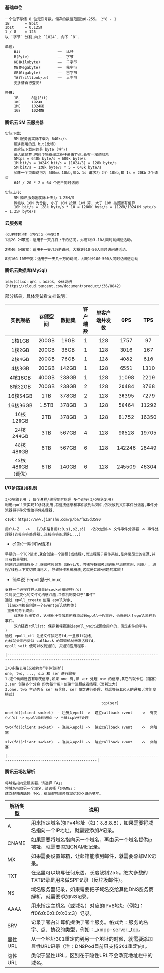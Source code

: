 #### 基础单位
    一个位节存储 8 位无符号数，储存的数值范围为0-255。 2^8 - 1
    1B       = 8bit
    1bit     = 0.125B
    1 / 8    = 125
    以 `字节` 分割,向上 `1024`, 向下 `8`.
    
    单位:
        Bit                 ——  比特
        B(Byte)             ——  字节
        KB(Kilobyte)        ——  千字节
        MB(Megabyte)        ——  兆字节
        GB(Gigabyte)        ——  吉字节
        TB(Trillionbyte)    ——  太字节
        更多请自行查阅!
        
    换算:
        1B      8位(Bit)
        1KB     1024B 
        1MB     1024KB 
        1GB     1024MB
#### 腾讯云 5M 云服务器
    实际下载:    
        5M 服务器实际下载为 640kb/s
        服务商用的是 bit(比特)
        而实际下载用的是 byte (字节)
        最大值预算,网络传输要经过各种路由节点,会有一定的损失
        5Mbps = 640k byte/s ≈ 600k byte/s
        1M bit/s = 1024K bit/s = (1024/8) = 128k byte/s
        5M bit/s = 128k byte/s * 5 = 640k byte/s
        如果一个页面访问为 500ms 10kb,那么 1s 请求为 2个 10kb,即 1s = 20Kb 2个请求
        640 / 20 * 2 = 64 个用户同时访问  
    
    实际上传:
        5M 腾讯服务器实际上传为 1.25M/S
        腾讯以 10M 为分割, 小于 10M 按照 10M 算, 大于 10M 按照原有值算
        10M bit/s = 128k byte/s * 10 = 1280K byte/s = (1280/1024)M byte/s = 1.25M byte/s

#### 云服务器
    (CUP核数)核 (内存)G (带宽)M
    1核2G 2M带宽：适用于一天几百上千的访问，大概1秒3-10人同时访问进活动。
    
    2核4G 5M带宽：适用于一天几万的访问，大概1秒10-50人同时访问进活动。
    
    8核16G 10M带宽：适用于一天几十万的访问，大概1秒100-500人同时访问进活动

#### 腾讯云数据库(MySql)
    16核(C)64G：QPS ≈ 36395，文档说明(https://cloud.tencent.com/document/product/236/8842)

部分结果，具体测试看文档说明：

| 实例规格 |	存储空间 |  数据集 |   客户端数 |	单客户端并发数 |	QPS |	TPS |
| :---:  | :---:   | :---:   | :---:   | :---:   | :---:   | :---:   |
| 1核1GB |	200GB |	19GB |	1 |	128 |	1757 |	97 |
| 1核2GB |	200GB |	38GB |	1 |	128 |	3016 |	167 |
| 2核4GB |	200GB |	76GB |	1 |	128 |	4082 |	816 |
| 4核8GB |	200GB |	142GB |	1 |	128 |	6551 |	1310 |
| 4核16GB |	400GB |	238GB |	1 |	128 |	11098 |	2219 |
| 8核32GB |	700GB |	238GB |	2 |	128 |	20484 |	3768 |
| 16核64GB |	1TB |	378GB |	2 |	128 |	36395 |	7279 |
| 16核96GB |	1.5TB |	378GB |	3 |	128 |	56464 |	11292 |
| 16核128GB |	2TB |	378GB |	3 |	128 |	81752 |	16350 |
| 24核244GB |	3TB |	567GB |	4 |	128 |	98528 |	19705 |
| 48核488GB |	6TB |	567GB |	6 |	128 |	142246 |	28449 |
| 48核488GB（调优）|	6TB |	140GB |	6 |	128 |	245509 |	46304 |

#### I/O多路复用机制
    I/O多路复用 : 每个进程/线程同时处理 多个连接(I/O多路复用)
    利用epoll来实现IO多路复用,将连接信息和事件放到队列中,依次放到文件事件分派器,事件分派器将事件分发给事件处理器.
    
    c10k：https://www.jianshu.com/p/ba7fa25d3590
    
    用户A-Z   ->   I/O多路复用(s0,s1,s2,s3)  -依次放到-> 文件事件分派器 -> 事件处理器(连接应答处理器1,连接应答处理器1...)

* c10k(一瞬间1w请求)
~~~
早期的一个TCP请求,就会创建一个进程(或线程),而进程属于操作系统,是非常昂贵的资源,并且有数量限制.
创建的进程线程多了,数据拷贝频繁（缓存I/O、内核将数据拷贝到用户进程空间、阻塞）, 进程/线程上下文切换消耗大, 导致操作系统崩溃,这就是C10K问题的本质！
~~~  
  
* 简单说下epoll(基于Linux)
~~~
支持一个进程打开大数目的socket描述符(fd)
只对发生变化的文件句柄感兴趣,工作机制类似于"事件"
通过 epoll_create 创建 epoll对象,
 linux内核会创建一个eventpoll结构体(
 重要的两个成员:
    红黑树的根节点: 这棵树中存储着所有添加到epoll中的事件，也就是这个epoll监控的事件。
    双向链表rdllist: 保存着将要通过epoll_wait返回给用户的、满足条件的事件。  
)
通过 epoll_ctl 注册文件描述符fd,一旦该fd就绪,
内核就会采用类似 callback 的回调机制来激活该fd, 
epoll_wait 便可以收到通知, 并通知应用程序.

|----------------------------------------------------------------------------------------------------------------

I/O多路复用(又被称为“事件驱动”)
one, two, ..., six 和 ser 进行聊天
1.逐个询问是否有聊天信息,如果 one 有,那 ser 处理 one 的信息,其它的就卡住.(阻塞)
2.ser 创建多个分身,即为每个用户创建个进程或者线程.(消耗过大)
3.one, two 主动告诉 ser 有信息, ser 依次进行处理, 然后等待其它人的通知.(非阻塞模式)

                                            tcp(ser)

one(fd)(client socket)  - 注册入epoll ->  建立callback event    ->  有变化(fd) -> epoll收到通知 -> 告诉tcp进行处理

two(fd)(client socket)  - 注册入epoll ->  建立callback event    ->  非阻塞 

six(fd)(client socket)  - 注册入epoll ->  建立callback event    ->  非阻塞

|---------------------------------------------------------------------------------------------------------------|

~~~

#### 腾讯云域名解析
    将域名指向云服务器，请选择「A」；
    将域名指向另一个域名，请选择「CNAME」；
    建立邮箱请选择「MX」，根据邮箱服务商提供的MX记录填写。

|解析类型|说明|
| --- | --- |
| A   |  用来指定域名的IPv4地址（如：8.8.8.8），如果需要将域名指向一个IP地址，就需要添加A记录。|
| CNAME | 如果需要将域名指向另一个域名，再由另一个域名提供ip地址，就需要添加CNAME记录。|
| MX |  如果需要设置邮箱，让邮箱能收到邮件，就需要添加MX记录。|
| TXT | 在这里可以填写任何东西，长度限制255。绝大多数的TXT记录是用来做SPF记录（反垃圾邮件）。|
| NS | 域名服务器记录，如果需要把子域名交给其他DNS服务商解析，就需要添加NS记录。|
| AAAA | 用来指定主机名（或域名）对应的IPv6地址（例如：ff06:0:0:0:0:0:0:c3）记录。|
| SRV | 记录了哪台计算机提供了哪个服务。格式为：服务的名字、点、协议的类型，例如：_xmpp-server._tcp。|
| 显性URL | 从一个地址301重定向到另一个地址的时候，就需要添加显性URL记录（注：DNSPod目前只支持301重定向）。|
| 隐性URL | 类似于显性URL，区别在于隐性URL不会改变地址栏中的域名。|

